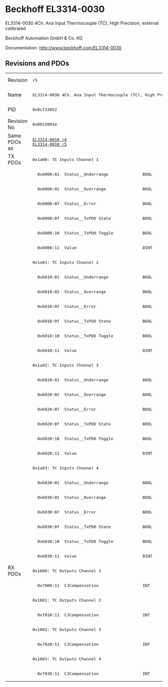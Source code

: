 # Beckhoff EL3314-0030

EL3314-0030 4Ch. Ana Input Thermocouple (TC), High Precision, external calibrated

Beckhoff Automation GmbH & Co. KG

Documentation: <a href="http://www.beckhoff.com/EL3314-0030">http://www.beckhoff.com/EL3314-0030</a>

## Revisions and PDOs
<table>
<tr >
<td class="first">Revision</td>
<td ><pre>r5</pre></td>
</tr>
<tr >
<td class="first">Name</td>
<td ><pre>EL3314-0030 4Ch. Ana Input Thermocouple (TC), High Precision, external calibrated</pre></td>
</tr>
<tr >
<td class="first">PID</td>
<td ><pre>0x0cf23052</pre></td>
</tr>
<tr >
<td class="first">Revision No</td>
<td ><pre>0x0015001e</pre></td>
</tr>
<tr >
<td class="first">Same PDOs as</td>
<td ><pre><a href="EL3314-0010">EL3314-0010 r4</a><br/><a href="EL3314-0010">EL3314-0010 r5</a></pre></td>
</tr>
<tr class="txpdo pdosection">
<td class="first" rowspan=28 valign=top>TX PDOs</td>
<td><pre>0x1a00: TC Inputs Channel 1</pre></td>
<td></td>
</tr>
<tr class="txpdo">
<td class="first"><pre>  0x6000:01  Status__Underrange              BOOL</pre></td>
</tr>
<tr class="txpdo">
<td class="first"><pre>  0x6000:02  Status__Overrange               BOOL</pre></td>
</tr>
<tr class="txpdo">
<td class="first"><pre>  0x6000:07  Status__Error                   BOOL</pre></td>
</tr>
<tr class="txpdo">
<td class="first"><pre>  0x6000:0f  Status__TxPDO State             BOOL</pre></td>
</tr>
<tr class="txpdo">
<td class="first"><pre>  0x6000:10  Status__TxPDO Toggle            BOOL</pre></td>
</tr>
<tr class="txpdo">
<td class="first"><pre>  0x6000:11  Value                           DINT</pre></td>
</tr>
<tr class="txpdo pdosection">
<td class="first"><pre>0x1a01: TC Inputs Channel 2</pre></td>
</tr>
<tr class="txpdo">
<td class="first"><pre>  0x6010:01  Status__Underrange              BOOL</pre></td>
</tr>
<tr class="txpdo">
<td class="first"><pre>  0x6010:02  Status__Overrange               BOOL</pre></td>
</tr>
<tr class="txpdo">
<td class="first"><pre>  0x6010:07  Status__Error                   BOOL</pre></td>
</tr>
<tr class="txpdo">
<td class="first"><pre>  0x6010:0f  Status__TxPDO State             BOOL</pre></td>
</tr>
<tr class="txpdo">
<td class="first"><pre>  0x6010:10  Status__TxPDO Toggle            BOOL</pre></td>
</tr>
<tr class="txpdo">
<td class="first"><pre>  0x6010:11  Value                           DINT</pre></td>
</tr>
<tr class="txpdo pdosection">
<td class="first"><pre>0x1a02: TC Inputs Channel 3</pre></td>
</tr>
<tr class="txpdo">
<td class="first"><pre>  0x6020:01  Status__Underrange              BOOL</pre></td>
</tr>
<tr class="txpdo">
<td class="first"><pre>  0x6020:02  Status__Overrange               BOOL</pre></td>
</tr>
<tr class="txpdo">
<td class="first"><pre>  0x6020:07  Status__Error                   BOOL</pre></td>
</tr>
<tr class="txpdo">
<td class="first"><pre>  0x6020:0f  Status__TxPDO State             BOOL</pre></td>
</tr>
<tr class="txpdo">
<td class="first"><pre>  0x6020:10  Status__TxPDO Toggle            BOOL</pre></td>
</tr>
<tr class="txpdo">
<td class="first"><pre>  0x6020:11  Value                           DINT</pre></td>
</tr>
<tr class="txpdo pdosection">
<td class="first"><pre>0x1a03: TC Inputs Channel 4</pre></td>
</tr>
<tr class="txpdo">
<td class="first"><pre>  0x6030:01  Status__Underrange              BOOL</pre></td>
</tr>
<tr class="txpdo">
<td class="first"><pre>  0x6030:02  Status__Overrange               BOOL</pre></td>
</tr>
<tr class="txpdo">
<td class="first"><pre>  0x6030:07  Status__Error                   BOOL</pre></td>
</tr>
<tr class="txpdo">
<td class="first"><pre>  0x6030:0f  Status__TxPDO State             BOOL</pre></td>
</tr>
<tr class="txpdo">
<td class="first"><pre>  0x6030:10  Status__TxPDO Toggle            BOOL</pre></td>
</tr>
<tr class="txpdo">
<td class="first"><pre>  0x6030:11  Value                           DINT</pre></td>
</tr>
<tr class="rxpdo pdosection">
<td class="first" rowspan=8 valign=top>RX PDOs</td>
<td><pre>0x1600: TC Outputs Channel 1</pre></td>
<td></td>
</tr>
<tr class="rxpdo">
<td class="first"><pre>  0x7000:11  CJCompensation                  INT</pre></td>
</tr>
<tr class="rxpdo pdosection">
<td class="first"><pre>0x1601: TC Outputs Channel 2</pre></td>
</tr>
<tr class="rxpdo">
<td class="first"><pre>  0x7010:11  CJCompensation                  INT</pre></td>
</tr>
<tr class="rxpdo pdosection">
<td class="first"><pre>0x1602: TC Outputs Channel 3</pre></td>
</tr>
<tr class="rxpdo">
<td class="first"><pre>  0x7020:11  CJCompensation                  INT</pre></td>
</tr>
<tr class="rxpdo pdosection">
<td class="first"><pre>0x1603: TC Outputs Channel 4</pre></td>
</tr>
<tr class="rxpdo">
<td class="first"><pre>  0x7030:11  CJCompensation                  INT</pre></td>
</tr>
</table>

